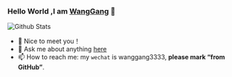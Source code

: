 ### Hello World ,I am [WangGang]() 👋 

![Github Stats](https://github-readme-stats.vercel.app/api?username=wanggang3333&show_icons=true)


- 🔭 Nice to meet you！
- 💬 Ask me about anything [here](https://github.com/wanggang3333/wanggang3333/issues)
- 📫  How to reach me: my `wechat` is wanggang3333, **please mark “from GitHub”**.

